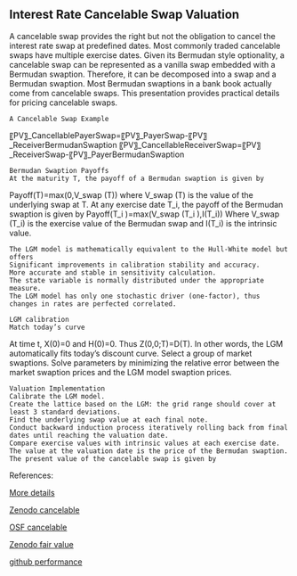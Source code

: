 ## Interest Rate Cancelable Swap Valuation
   
A cancelable swap provides the right but not the obligation to cancel the interest rate swap at predefined dates. Most commonly traded cancelable swaps have multiple exercise dates. Given its Bermudan style optionality, a cancelable swap can be represented as a vanilla swap embedded with a Bermudan swaption. Therefore, it can be decomposed into a swap and a Bermudan swaption. Most Bermudan swaptions in a bank book actually come from cancelable swaps. This presentation provides practical details for pricing cancelable swaps.


	A Cancelable Swap Example

〖PV〗_CancellablePayerSwap=〖PV〗_PayerSwap-〖PV〗_ReceiverBermudanSwaption
〖PV〗_CancellableReceiverSwap=〖PV〗_ReceiverSwap-〖PV〗_PayerBermudanSwaption



	Bermudan Swaption Payoffs
	At the maturity T, the payoff of a Bermudan swaption is given by
Payoff(T)=max⁡(0,V_swap (T))
	where V_swap (T) is the value of the underlying swap at T.
	At any exercise date T_i, the payoff of the Bermudan swaption is given by
Payoff(T_i )=max(V_swap (T_i ),I(T_i))
Where V_swap (T_i) is the exercise value of the Bermudan swap and I(T_i) is the intrinsic value.


	The LGM model is mathematically equivalent to the Hull-White model but offers
	Significant improvements in calibration stability and accuracy.
	More accurate and stable in sensitivity calculation.
	The state variable is normally distributed under the appropriate measure.
	The LGM model has only one stochastic driver (one-factor), thus changes in rates are perfected correlated.

	LGM calibration
	Match today’s curve
At time t, X(0)=0 and H(0)=0. Thus Z(0,0;T)=D(T). In other words, the LGM automatically fits today’s discount curve.
	Select a group of market swaptions.
	Solve parameters by minimizing the relative error between the market swaption prices and the LGM model swaption prices.

	Valuation Implementation
	Calibrate the LGM model.
	Create the lattice based on the LGM: the grid range should cover at least 3 standard deviations.
	Find the underlying swap value at each final note.
	Conduct backward induction process iteratively rolling back from final dates until reaching the valuation date.
	Compare exercise values with intrinsic values at each exercise date.
	The value at the valuation date is the price of the Bermudan swaption.
	The present value of the cancelable swap is given by






References:

   
[More details](./IrCancelableSwap-29.pdf)
   
[Zenodo cancelable](https://zenodo.org/record/6492737/files/Zenodo-IrCancelableSwap.pdf)
   
[OSF cancelable](https://osf.io/v7whf/download)

[Zenodo fair value](https://zenodo.org/record/6547047#.YpDvGKgpDq4)

[github performance](https://github.com/cfrm17/PerformanceDeferredShare)

